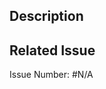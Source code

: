 ## Description

<!-- 내용 작성 -->

## Related Issue

<!-- 관련된 issue가 존재하지 않으면 단락을 삭제해 해주세요. -->
Issue Number: #N/A
<!-- issue를 해결한 PR이면 'close #이슈번호' 로 작성해주세요. -->
